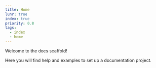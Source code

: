 ```yaml
---
title: Home
lunr: true
index: true
priority: 0.8
tags:
  - index
  - home
---
```

Welcome to the docs scaffold!

Here you will find help and examples to set up a documentation project.
